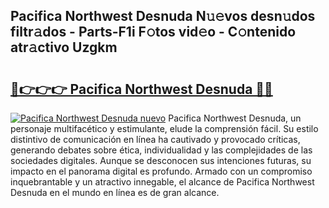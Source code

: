 ## Pacifica Northwest Desnuda N𝚞𝚎vos desn𝚞dos filtr𝚊dos - Parts-F1i F𝚘tos vid𝚎o - C𝚘ntenido atr𝚊ctivo Uzgkm

# <h2><a href="http://mbapyb.tromn.icu/?c=Pacifica+Northwest+Desnuda">🔗👉👉👉 Pacifica Northwest Desnuda 🔗🔗</a></h2>

[![Pacifica Northwest Desnuda nuevo](https://i.imgur.com/pEAQMta.gif)](http://mbapyb.tromn.icu/?c=Pacifica+Northwest+Desnuda)
Pacifica Northwest Desnuda, un personaje multifacético y estimulante, elude la comprensión fácil. Su estilo distintivo de comunicación en línea ha cautivado y provocado críticas, generando debates sobre ética, individualidad y las complejidades de las sociedades digitales. Aunque se desconocen sus intenciones futuras, su impacto en el panorama digital es profundo. Armado con un compromiso inquebrantable y un atractivo innegable, el alcance de Pacifica Northwest Desnuda en el mundo en línea es de gran alcance.

